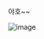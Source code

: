 야호~~


![image](https://github.com/sejongsmarcle/2024_Spring_Kaggle_Study/assets/128358741/0862c7bc-8d6b-4353-b1db-7377eddeab56)

